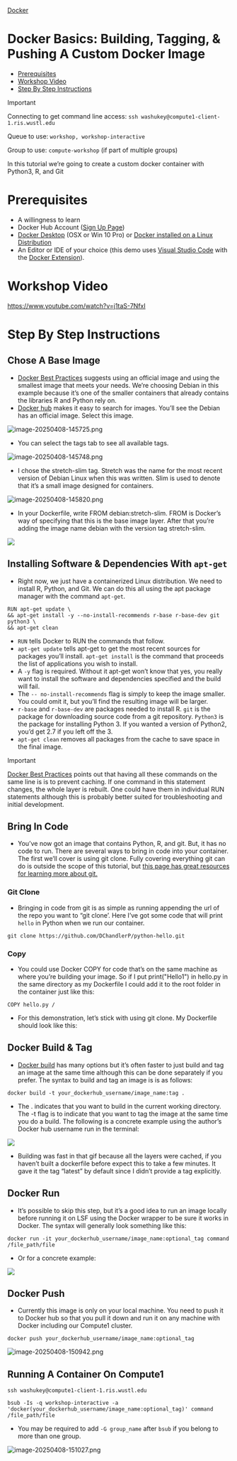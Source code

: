 
[Docker](../Docker.md)

# Docker Basics: Building, Tagging, & Pushing A Custom Docker Image

- [Prerequisites](#prerequisites)
- [Workshop Video](#workshop-video)
- [Step By Step Instructions](#step-by-step-instructions)

> [!IMPORTANT]
> Connecting to get command line access: `ssh washukey@compute1-client-1.ris.wustl.edu`
>
> Queue to use: `workshop, workshop-interactive`
>
> Group to use: `compute-workshop` (if part of multiple groups)

In this tutorial we’re going to create a custom docker container with Python3, R, and Git

# Prerequisites

- A willingness to learn
- Docker Hub Account ([Sign Up Page](https://hub.docker.com/signup))
- [Docker Desktop](https://www.docker.com/products/docker-desktop) (OSX or Win 10 Pro) or [Docker installed on a Linux Distribution](https://docs.docker.com/install/linux/docker-ce/ubuntu/)
- An Editor or IDE of your choice (this demo uses [Visual Studio Code](https://code.visualstudio.com/) with the [Docker Extension](https://code.visualstudio.com/docs/containers/overview#_docker-view)).

# Workshop Video

<https://www.youtube.com/watch?v=j1taS-7NfxI>

# Step By Step Instructions

## Chose A Base Image

- [Docker Best Practices](https://docs.docker.com/develop/develop-images/dockerfile_best-practices/#run) suggests using an official image and using the smallest image that meets your needs. We’re choosing Debian in this example because it’s one of the smaller containers that already contains the libraries R and Python rely on.
- [Docker hub](http://hub.docker.com) makes it easy to search for images. You’ll see the Debian has an official image. Select this image.

![image-20250408-145725.png](../../attachments/e68058d1-0ff5-4a5b-9ab7-8370678ff098.png)

- You can select the tags tab to see all available tags.

![image-20250408-145748.png](../../attachments/3da6a0a3-24da-4909-9762-f2bd49267b31.png)

- I chose the stretch-slim tag. Stretch was the name for the most recent version of Debian Linux when this was written. Slim is used to denote that it’s a small image designed for containers.

![image-20250408-145820.png](../../attachments/38300487-5ac7-4835-9396-76fd23c6d9a3.png)

- In your Dockerfile, write FROM debian:stretch-slim. FROM is Docker’s way of specifying that this is the base image layer. After that you’re adding the image name debian with the version tag stretch-slim.

![](../../attachments/5b56b623-f77e-4b2d-930d-d253664eb18d.gif)

## Installing Software & Dependencies With `apt-get`

- Right now, we just have a containerized Linux distribution. We need to install R, Python, and Git. We can do this all using the apt package manager with the command `apt-get`.

```
RUN apt-get update \
&& apt-get install -y --no-install-recommends r-base r-base-dev git python3 \
&& apt-get clean
```

- `RUN` tells Docker to RUN the commands that follow.
- `apt-get update` tells apt-get to get the most recent sources for packages you’ll install. `apt-get install` is the command that proceeds the list of applications you wish to install.
- A `-y` flag is required. Without it apt-get won’t know that yes, you really want to install the software and dependencies specified and the build will fail.
- The `-- no-install-recommends` flag is simply to keep the image smaller. You could omit it, but you’ll find the resulting image will be larger.
- `r-base` and `r-base-dev` are packages needed to install R. `git` is the package for downloading source code from a git repository. `Python3` is the package for installing Python 3. If you wanted a version of Python2, you’d get 2.7 if you left off the 3.
- `apt-get clean` removes all packages from the cache to save space in the final image.

> [!IMPORTANT]
> [Docker Best Practices](https://docs.docker.com/develop/develop-images/dockerfile_best-practices/#run) points out that having all these commands on the same line is is to prevent caching. If one command in this statement changes, the whole layer is rebuilt. One could have them in individual RUN statements although this is probably better suited for troubleshooting and initial development.

## Bring In Code

- You’ve now got an image that contains Python, R, and git. But, it has no code to run. There are several ways to bring in code into your container. The first we’ll cover is using git clone. Fully covering everything git can do is outside the scope of this tutorial, but [this page has great resources for learning more about git.](https://try.github.io/)

### Git Clone

- Bringing in code from git is as simple as running appending the url of the repo you want to “git clone’. Here I’ve got some code that will print `hello` in Python when we run our container.

```
git clone https://github.com/DChandlerP/python-hello.git
```

### Copy

- You could use Docker COPY for code that’s on the same machine as where you’re building your image. So if I put print("Hello1") in hello.py in the same directory as my Dockerfile I could add it to the root folder in the container just like this:

```
COPY hello.py /
```

- For this demonstration, let’s stick with using git clone. My Dockerfile should look like this:

## Docker Build & Tag

- [Docker build](https://docs.docker.com/engine/reference/commandline/build/) has many options but it’s often faster to just build and tag an image at the same time although this can be done separately if you prefer. The syntax to build and tag an image is is as follows:

```
docker build -t your_dockerhub_username/image_name:tag .
```

- The . indicates that you want to build in the current working directory. The -t flag is to indicate that you want to tag the image at the same time you do a build. The following is a concrete example using the author’s Docker hub username run in the terminal:

![](../../attachments/6b1ec5de-1e66-438e-874a-e8e5a38d0eaf.gif)

- Building was fast in that gif because all the layers were cached, if you haven’t built a dockerfile before expect this to take a few minutes. It gave it the tag “latest” by default since I didn’t provide a tag explicitly.

## Docker Run

- It’s possible to skip this step, but it’s a good idea to run an image locally before running it on LSF using the Docker wrapper to be sure it works in Docker. The syntax will generally look something like this:

```
docker run -it your_dockerhub_username/image_name:optional_tag command /file_path/file
```

- Or for a concrete example:

![](../../attachments/1a4d75b3-b94e-45d1-9fd6-6942ad757273.gif)

## Docker Push

- Currently this image is only on your local machine. You need to push it to Docker hub so that you pull it down and run it on any machine with Docker including our Compute1 cluster.

```
docker push your_dockerhub_username/image_name:optional_tag
```

![image-20250408-150942.png](../../attachments/c58283af-c8b7-451c-990a-53ab2f1edd5a.png)

## Running A Container On Compute1

```
ssh washukey@compute1-client-1.ris.wustl.edu
```

```
bsub -Is -q workshop-interactive -a 'docker(your_dockerhub_username/image_name:optional_tag)' command /file_path/file
```

- You may be required to add `-G group_name` after `bsub` if you belong to more than one group.

![image-20250408-151027.png](../../attachments/6fa47c40-3758-4bb2-83cf-1df1ae622174.png)
